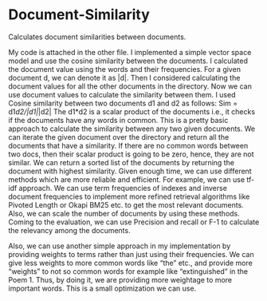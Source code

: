 # Document-Similarity
Calculates document similarities between documents.

My code is attached in the other file. I implemented a simple vector space model and use the cosine similarity between the documents. 
I calculated the document value using the words and their frequencies. For a given document d, we can denote it as |d|. Then I considered
calculating the document values for all the other documents in the directory. Now we can use document values to calculate the similarity
between them. I used Cosine similarity between two documents d1 and d2 as follows:
                      Sim = d1*d2/|d1|*|d2|
The d1*d2 is a scalar product of the documents i.e., it checks if the documents have any words in common. 
This is a pretty basic approach to calculate the similarity between any two given documents. We can iterate the given document over the
directory and return all the documents that have a similarity. If there are no common words between two docs, then their scalar product
is going to be zero, hence, they are not similar. We can return a sorted list of the documents by returning the document with highest
similarity. 
Given enough time, we can use different methods which are more reliable and efficient. For example, we can use tf-idf approach. We can
use term frequencies of indexes and inverse document frequencies to implement more refined retrieval algorithms like Pivoted Length or
Okapi BM25 etc. to get the most relevant documents. Also, we can scale the number of documents by using these methods.  Coming to the
evaluation, we can use Precision and recall or F-1 to calculate the relevancy among the documents. 

Also, we can use another simple approach in my implementation by providing weights to terms rather than just using their frequencies. 
We can give less weights to more common words like “the” etc., and provide more “weights” to not so common words for example like
“extinguished” in the Poem 1. Thus, by doing it, we are providing more weightage to more important words.  This is a small optimization
we can use.  

